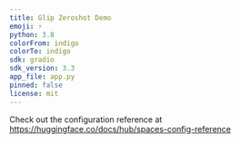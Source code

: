 ```yaml
---
title: Glip Zeroshot Demo
emoji: ⚡
python: 3.8 
colorFrom: indigo
colorTo: indigo
sdk: gradio
sdk_version: 3.3
app_file: app.py
pinned: false
license: mit
---
```


Check out the configuration reference at https://huggingface.co/docs/hub/spaces-config-reference

